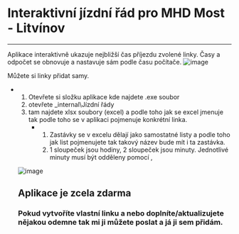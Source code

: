 # Interaktivní jízdní řád pro MHD Most - Litvínov
---

Aplikace interaktivně ukazuje nejbližší čas příjezdu zvolené linky. Časy a odpočet se obnovuje a nastavuje sám podle času počítače.
![image](https://github.com/user-attachments/assets/89fac4a9-5dd7-4d41-b20a-d6a0d41ae68c)

Můžete si linky přidat samy.
- 1. Otevřete si složku aplikace kde najdete .exe soubor
  2. otevřete _internal\Jízdní řády
  3. tam najdete xlsx soubory (excel) a podle toho jak se excel jmenuje tak podle toho se v aplikaci pojmenuje konkrétní linka.
     - 1. Zastávky se v excelu dělají jako samostatné listy a podle toho jak list pojmenujete tak takový název bude mít i ta zastávka.
       2. 1 sloupeček jsou hodiny, 2 sloupeček jsou minuty. Jednotlivé minuty musí být odděleny pomocí ,
      
  ![image](https://github.com/user-attachments/assets/d4abb2f8-20e8-47bb-942e-9fb9fcc129c2)



  ## Aplikace je zcela zdarma

  ### Pokud vytvoříte vlastní linku a nebo doplníte/aktualizujete nějakou odemne tak mi ji můžete poslat a já ji sem přidám.


